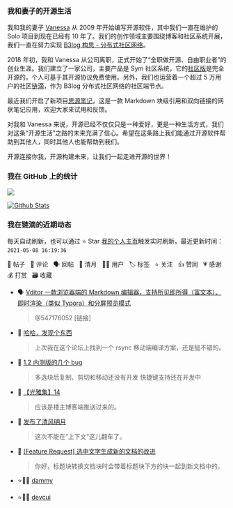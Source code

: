 ### 我和妻子的开源生活

我和我的妻子 [Vanessa](https://github.com/Vanessa219) 从 2009 年开始编写开源软件，其中我们一直在维护的 Solo 项目到现在已经有 10 年了。我们的创作领域主要围绕博客和社区系统开展，我们一直在努力实现 [B3log 构思 - 分布式社区网络](https://ld246.com/article/1546941897596)。

2018 年初，我和 Vanessa 从公司离职，正式开始了“全职做开源、自由职业者”的创业生涯。我们建立了一家公司，主要产品是 Sym 社区系统，它的[社区版](https://github.com/88250/symphony)是完全开源的，个人可基于其开源协议免费使用。另外，我们也运营着一个超过 5 万用户的社区[链滴](https://ld246.com)，作为 B3log 分布式社区网络的社区端节点。

最近我们开启了新项目[思源笔记](https://github.com/siyuan-note/siyuan)，这是一款 Markdown 块级引用和双向链接的网状笔记应用，欢迎大家来试用和反馈。

对我和 Vanessa 来说，开源已经不仅仅只是一种爱好，更是一种生活方式，我们对这条“开源生活”之路的未来充满了信心。希望在这条路上我们能通过开源软件帮助到其他人，同时其他人也能帮助到我们。

开源连接你我，开源构建未来，让我们一起走进开源的世界！

### 我在 GitHub 上的统计

<a title="Hits" target="_blank" href="https://github.com/88250/88250"><img src="https://hits.b3log.org/88250/88250.svg"></a>

[![Github Stats](https://github-readme-stats.vercel.app/api?username=88250&theme=tokyonight&show_icons=true)](https://github.com/88250)

<!--events start -->

### 我在链滴的近期动态

每天自动刷新，也可以通过 ⭐️ Star [我的个人主页](https://github.com/88250/88250)触发实时刷新，最近更新时间：`2021-05-08 16:19:36`

📝 帖子 &nbsp; 💬 评论 &nbsp; 🗣 回帖 &nbsp; 🌙 清月 &nbsp; 👨‍💻 用户 &nbsp; 🏷️ 标签 &nbsp; ⭐️ 关注 &nbsp; 👍 赞同 &nbsp; 💗 感谢 &nbsp; 💰 打赏 &nbsp; 🗃 收藏

* 🗣 [Vditor 一款浏览器端的 Markdown 编辑器，支持所见即所得（富文本）、即时渲染（类似 Typora）和分屏预览模式](https://ld246.com/article/1549638745630/comment/1618768512217#comments)

  > @547176052 [链接]
* 💬 [哈哈，发现个东西](https://ld246.com/article/1620437913214/comment/1620439598721#comments)

  > 上次我在这个论坛上找到一个 rsync 移动端编译方案，还是挺不错的。
* 💬 [1.2 内测版的几个 bug](https://ld246.com/article/1620436219996/comment/1620437832010#comments)

  > 多选块后复制、剪切和移动还没有开发 快捷键支持还在开发中
* 💬 [【光雅集】14](https://ld246.com/article/1620287730037/comment/1620436920905#comments)

  > 应该是楼主博客端推送过来的。
* 🌙 [发布了清风明月](https://ld246.com/member/88250/breezemoons/1620406793300)

  > 这次不能在“上下文”这儿翻车了。
* 💬 [[Feature Request] 选中文字生成新的文档的改进](https://ld246.com/article/1620335456111/comment/1620405232400#comments)

  > 你好，标题块转换文档块时会带着标题块下方的块一起到新文档中的。
* ⭐️👨‍💻 [dammy](https://ld246.com/member/dammy)

  > 
* ⭐️👨‍💻 [devcui](https://ld246.com/member/devcui)

  > 


<!--events end -->
